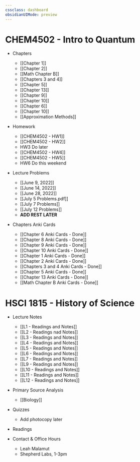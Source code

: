 ```yaml
---
cssclass: dashboard
obsidianUIMode: preview
---
```


# CHEM4502 - Intro to Quantum

- Chapters
	- [[Chapter 1]]
	- [[Chapter 2]]
	- [[Math Chapter B]]
	- [[Chapters 3 and 4]]
	- [[Chapter 5]]
	- [[Chapter 13]]
	- [[Chapter 9]]
	- [[Chapter 10]]
	- [[Chapter 6]]
	- [[Chapter 10]]
	- [[Approximation Methods]]

- Homework
	- [[CHEM4502 - HW1]]
	- [[CHEM4502 - HW2]]
	- HW3 Do later
	- [[CHEM4502 - HW4]]
	- [[CHEM4502 - HW5]]
	- HW6 Do this weekend

- Lecture Problems
	- [[June 9, 2022]]
	- [[June 14, 2022]]
	- [[June 28, 2022]]
	- [[July 5 Problems.pdf]]
	- [[July 7 Problems]]
	- [[July 12 Problems]]
	- **ADD REST LATER**
- Chapters Anki Cards
	- [[Chapter 6 Anki Cards - Done]]
	- [[Chapter 8 Anki Cards - Done]]
	- [[Chapter 9 Anki Cards - Done]]
	- [[Chapter 10 Anki Cards - Done]]
	- [[Chapter 1 Anki Cards - Done]]
	- [[Chapter 2 Anki Cards - Done]]
	- [[Chapters 3 and 4 Anki Cards - Done]]
	- [[Chapter 5 Anki Cards - Done]]
	- [[Chapter 13 Anki Cards - Done]]
	- [[Math Chapter B Anki Cards - Done]]

# HSCI 1815 - History of Science


- Lecture Notes
	- [[L1 - Readings and Notes]]
	- [[L2 - Readings nad Notes]]
	- [[L3 - Readings and Notes]]
	- [[L4 - Readings and Notes]]
	- [[L5 - Readings and Notes]]
	- [[L6 - Readings and Notes]]
	- [[L7 - Readings and Notes]]
	- [[L9 - Readings and Notes]]
	- [[L10 - Readings and Notes]]
	- [[L11 - Readings and Notes]]
	- [[L12 - Readings and Notes]]


- Primary Source Analysis
	- [[Biology]]
- Quizzes
	- Add photocopy later
- Readings
- Contact & Office Hours
	- Leah Malamut
	- Shepherd Labs, 1-3pm


